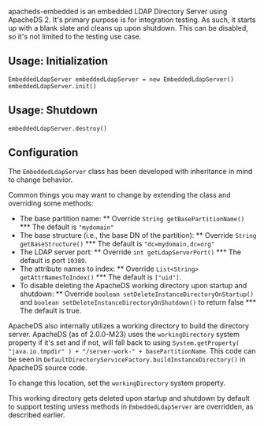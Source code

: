 apacheds-embedded is an embedded LDAP Directory Server using ApacheDS 2. 
It's primary purpose is for integration testing.  As such, it starts up with
a blank slate and cleans up upon shutdown.  This can be disabled, so it's
not limited to the testing use case.

## Usage: Initialization

```
EmbeddedLdapServer embeddedLdapServer = new EmbeddedLdapServer()
embeddedLdapServer.init()
```

## Usage: Shutdown

```
embeddedLdapServer.destroy()
```

## Configuration

The `EmbeddedLdapServer` class has been developed with inheritance in mind
to change behavior.

Common things you may want to change by extending the class and overriding
some methods:

* The base partition name:
** Override `String getBasePartitionName()`
*** The default is `"mydomain"`
* The base structure (i.e., the base DN of the partition):
** Override `String getBaseStructure()`
*** The default is `"dc=mydomain,dc=org"`
* The LDAP server port:
** Override `int getLdapServerPort()`
*** The default is port `10389`.
* The attribute names to index:
** Override `List<String> getAttrNamesToIndex()`
*** The default is `["uid"]`.
* To disable deleting the ApacheDS working directory upon startup and
shutdown:
** Override `boolean setDeleteInstanceDirectoryOnStartup()` and `boolean
setDeleteInstanceDirectoryOnShutdown()` to return false
*** The default is true.

ApacheDS also internally utilizes a working directory to build the directory
server.  ApacheDS (as of 2.0.0-M23) uses the `workingDirectory` system
property if it's set and if not, will fall back to using
`System.getProperty( "java.io.tmpdir" ) + "/server-work-" + basePartitionName`.
This code can be seen in
`DefaultDirectoryServiceFactory.buildInstanceDirectory()` in ApacheDS source
code.

To change this location, set the `workingDirectory` system property.

This working directory gets deleted upon startup and shutdown by default to
support testing unless methods in `EmbeddedLdapServer` are overridden, as
described earlier.
